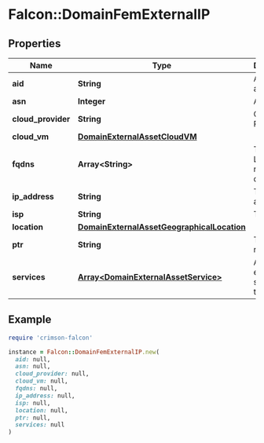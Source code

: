 # Falcon::DomainFemExternalIP

## Properties

| Name | Type | Description | Notes |
| ---- | ---- | ----------- | ----- |
| **aid** | **String** | AID if available | [optional] |
| **asn** | **Integer** | ASN | [optional] |
| **cloud_provider** | **String** | Cloud Provider | [optional] |
| **cloud_vm** | [**DomainExternalAssetCloudVM**](DomainExternalAssetCloudVM.md) |  | [optional] |
| **fqdns** | **Array&lt;String&gt;** | The FQDN List of the related domains | [optional] |
| **ip_address** | **String** | The IP address | [optional] |
| **isp** | **String** | The ISP | [optional] |
| **location** | [**DomainExternalAssetGeographicalLocation**](DomainExternalAssetGeographicalLocation.md) |  | [optional] |
| **ptr** | **String** | The PTR record | [optional] |
| **services** | [**Array&lt;DomainExternalAssetService&gt;**](DomainExternalAssetService.md) | A list of exposed services on the IP | [optional] |

## Example

```ruby
require 'crimson-falcon'

instance = Falcon::DomainFemExternalIP.new(
  aid: null,
  asn: null,
  cloud_provider: null,
  cloud_vm: null,
  fqdns: null,
  ip_address: null,
  isp: null,
  location: null,
  ptr: null,
  services: null
)
```

